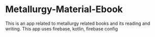 # Metallurgy-Material-Ebook
This is an app related to metallurgy related books and its reading and writing. This app uses firebase, kotlin, firebase config
